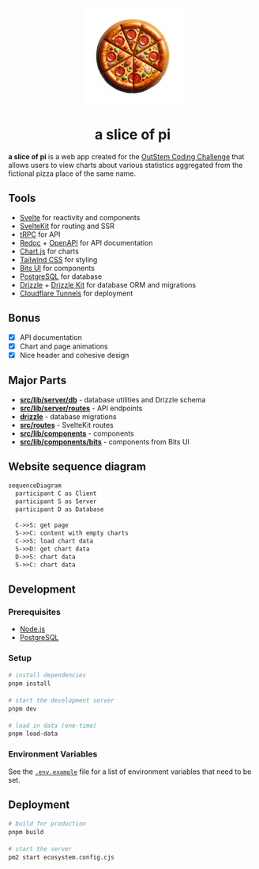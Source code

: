 <p align="center">
  <img height="200" src="static/favicon.png">
</p>

<h1 align="center">a slice of pi</h1>

**a slice of pi** is a web app created for the [OutStem Coding Challenge](https://github.com/AES-Outreach/Summer-2024-Coop-Interviews) that allows users
to view charts about various statistics aggregated from the fictional pizza place of the same name.

## Tools

- [Svelte](https://svelte.dev/) for reactivity and components
- [SvelteKit](https://kit.svelte.dev/) for routing and SSR
- [tRPC](https://trpc.io/) for API
- [Redoc](https://redoc.ly/) + [OpenAPI](https://swagger.io/specification/) for API documentation
- [Chart.js](https://chartjs.org/) for charts
- [Tailwind CSS](https://tailwindcss.com/) for styling
- [Bits UI](https://www.bits-ui.com/) for components
- [PostgreSQL](https://www.postgresql.org/) for database
- [Drizzle](https://orm.drizzle.team/) + [Drizzle Kit](https://orm.drizzle.team/kit-docs) for database ORM and migrations
- [Cloudflare Tunnels](https://www.cloudflare.com/products/tunnel/) for deployment

## Bonus

- [x] API documentation
- [x] Chart and page animations
- [x] Nice header and cohesive design

## Major Parts

- [**src/lib/server/db**](src/lib/server/db) - database utilities and Drizzle schema
- [**src/lib/server/routes**](src/lib/server/routes) - API endpoints
- [**drizzle**](drizzle) - database migrations
- [**src/routes**](src/routes) - SvelteKit routes
- [**src/lib/components**](src/lib/components) - components
- [**src/lib/components/bits**](src/lib/components/bits) - components from Bits UI

## Website sequence diagram

```mermaid
sequenceDiagram
  participant C as Client
  participant S as Server
  participant D as Database

  C->>S: get page
  S->>C: content with empty charts
  C->>S: load chart data
  S->>D: get chart data
  D->>S: chart data
  S->>C: chart data
```

## Development

### Prerequisites

- [Node.js](https://nodejs.org/en/)
- [PostgreSQL](https://www.postgresql.org/)

### Setup

```bash
# install dependencies
pnpm install

# start the development server
pnpm dev

# load in data (one-time)
pnpm load-data
```

### Environment Variables

See the [`.env.example`](.env.example) file for a list of environment variables that need to be set.

## Deployment

```bash
# build for production
pnpm build

# start the server
pm2 start ecosystem.config.cjs
```
